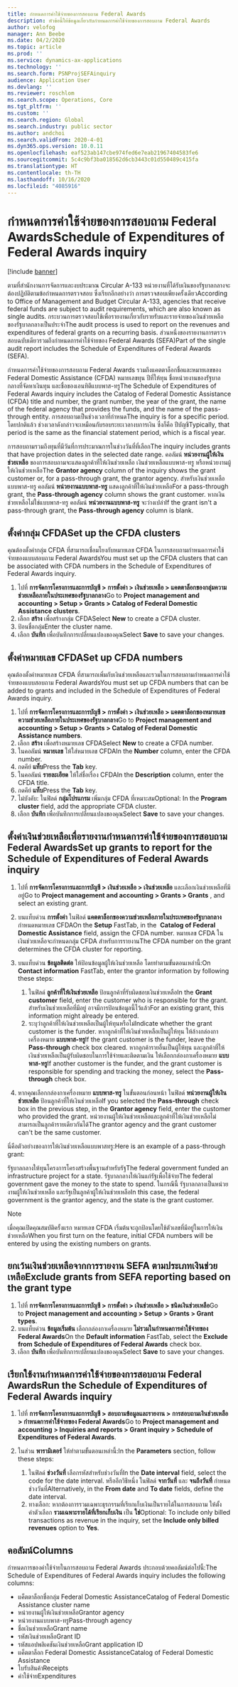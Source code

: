 ```yaml
---
title: กำหนดการค่าใช้จ่ายของการสอบถาม Federal Awards
description: หัวข้อนี้ให้ข้อมูลเกี่ยวกับกำหนดการค่าใช้จ่ายของการสอบถาม Federal Awards
author: velofog
manager: Ann Beebe
ms.date: 04/2/2020
ms.topic: article
ms.prod: ''
ms.service: dynamics-ax-applications
ms.technology: ''
ms.search.form: PSNProjSEFAinquiry
audience: Application User
ms.devlang: ''
ms.reviewer: roschlom
ms.search.scope: Operations, Core
ms.tgt_pltfrm: ''
ms.custom: ''
ms.search.region: Global
ms.search.industry: public sector
ms.author: andchoi
ms.search.validFrom: 2020-4-01
ms.dyn365.ops.version: 10.0.11
ms.openlocfilehash: eaf523ab147cbe974fed6e7eab21967404583fe6
ms.sourcegitcommit: 5c4c9bf3ba018562d6cb3443c01d550489c415fa
ms.translationtype: HT
ms.contentlocale: th-TH
ms.lasthandoff: 10/16/2020
ms.locfileid: "4085916"
---
```

# <a name="schedule-of-expenditures-of-federal-awards-inquiry"></a><span data-ttu-id="4d259-103">กำหนดการค่าใช้จ่ายของการสอบถาม Federal Awards</span><span class="sxs-lookup"><span data-stu-id="4d259-103">Schedule of Expenditures of Federal Awards inquiry</span></span>

[!include [banner](../includes/banner.md)]

<span data-ttu-id="4d259-104">ตามที่สำนักงานการจัดการและงบประมาณ Circular A-133 หน่วยงานที่ได้รับเงินของรัฐบาลกลางจะต้องปฏิบัติตามข้อกำหนดการตรวจสอบ ซึ่งเรียกอีกอย่างว่า การตรวจสอบเพียงครั้งเดียว</span><span class="sxs-lookup"><span data-stu-id="4d259-104">According to Office of Management and Budget Circular A-133, agencies that receive federal funds are subject to audit requirements, which are also known as single audits.</span></span> <span data-ttu-id="4d259-105">กระบวนการตรวจสอบใช้เพื่อรายงานเกี่ยวกับรายรับและรายจ่ายของเงินช่วยเหลือของรัฐบาลกลางเป็นประจำ</span><span class="sxs-lookup"><span data-stu-id="4d259-105">The audit process is used to report on the revenues and expenditures of federal grants on a recurring basis.</span></span> <span data-ttu-id="4d259-106">ส่วนหนึ่งของรายงานการตรวจสอบฉบับเดียวรวมถึงกำหนดการค่าใช้จ่ายของ Federal Awards (SEFA)</span><span class="sxs-lookup"><span data-stu-id="4d259-106">Part of the single audit report includes the Schedule of Expenditures of Federal Awards (SEFA).</span></span>

<span data-ttu-id="4d259-107">กำหนดการค่าใช้จ่ายของการสอบถาม Federal Awards รวมถึงแคตตาล็อกชื่อและหมายเลขของ Federal Domestic Assistance (CFDA) หมายเลขทุน ปีที่ให้ทุน ชื่อหน่วยงานของรัฐบาลกลางที่จัดหาเงินทุน และชื่อของเอนทิตีแบบพาส-ทรู</span><span class="sxs-lookup"><span data-stu-id="4d259-107">The Schedule of Expenditures of Federal Awards inquiry includes the Catalog of Federal Domestic Assistance (CFDA) title and number, the grant number, the year of the grant, the name of the federal agency that provides the funds, and the name of the pass-through entity.</span></span> <span data-ttu-id="4d259-108">การสอบถามเป็นช่วงเวลาที่กำหนด</span><span class="sxs-lookup"><span data-stu-id="4d259-108">The inquiry is for a specific period.</span></span> <span data-ttu-id="4d259-109">โดยปกติแล้ว ช่วงเวลาดังกล่าวจะเหมือนกับรอบระยะเวลางบการเงิน ซึ่งก็คือ ปีบัญชี</span><span class="sxs-lookup"><span data-stu-id="4d259-109">Typically, that period is the same as the financial statement period, which is a fiscal year.</span></span>

<span data-ttu-id="4d259-110">การสอบถามรวมถึงทุนที่มีวันที่การประมาณการในช่วงวันที่ที่เลือก</span><span class="sxs-lookup"><span data-stu-id="4d259-110">The inquiry includes grants that have projection dates in the selected date range.</span></span> <span data-ttu-id="4d259-111">คอลัมน์ **หน่วยงานผู้ให้เงินช่วยเหลือ** ของการสอบถามจะแสดงลูกค้าที่ให้เงินช่วยเหลือ เงินช่วยเหลือแบบพาส-ทรู หรือหน่วยงานผู้ให้เงินช่วยเหลือ</span><span class="sxs-lookup"><span data-stu-id="4d259-111">The **Grantor agency** column of the inquiry shows the grant customer or, for a pass-through grant, the grantor agency.</span></span> <span data-ttu-id="4d259-112">สำหรับเงินช่วยเหลือแบบพาส-ทรู คอลัมน์ **หน่วยงานแบบพาส-ทรู** แสดงลูกค้าที่ให้เงินช่วยเหลือ</span><span class="sxs-lookup"><span data-stu-id="4d259-112">For a pass-through grant, the **Pass-through agency** column shows the grant customer.</span></span> <span data-ttu-id="4d259-113">หากเงินช่วยเหลือไม่ใช่แบบพาส-ทรู คอลัมน์ **หน่วยงานแบบพาส-ทรู** จะว่างเปล่า</span><span class="sxs-lookup"><span data-stu-id="4d259-113">If the grant isn't a pass-through grant, the **Pass-through agency** column is blank.</span></span>

## <a name="set-up-the-cfda-clusters"></a><span data-ttu-id="4d259-114">ตั้งค่ากลุ่ม CFDA</span><span class="sxs-lookup"><span data-stu-id="4d259-114">Set up the CFDA clusters</span></span>

<span data-ttu-id="4d259-115">คุณต้องตั้งค่ากลุ่ม CFDA ที่สามารถเชื่อมโยงกับหมายเลข CFDA ในการสอบถามกำหนดการค่าใช้จ่ายของแบบสอบถาม Federal Awards</span><span class="sxs-lookup"><span data-stu-id="4d259-115">You must set up the CFDA clusters that can be associated with CFDA numbers in the Schedule of Expenditures of Federal Awards inquiry.</span></span>

1. <span data-ttu-id="4d259-116">ไปที่ **การจัดการโครงการและการบัญชี \> การตั้งค่า \> เงินช่วยเหลือ \> แคตตาล็อกของกลุ่มความช่วยเหลือภายในประเทศของรัฐบาลกลาง**</span><span class="sxs-lookup"><span data-stu-id="4d259-116">Go to **Project management and accounting \> Setup \> Grants \> Catalog of Federal Domestic Assistance clusters**.</span></span>
2. <span data-ttu-id="4d259-117">เลือก **สร้าง** เพื่อสร้างกลุ่ม CFDA</span><span class="sxs-lookup"><span data-stu-id="4d259-117">Select **New** to create a CFDA cluster.</span></span>
3. <span data-ttu-id="4d259-118">ป้อนชื่อกลุ่ม</span><span class="sxs-lookup"><span data-stu-id="4d259-118">Enter the cluster name.</span></span>
4. <span data-ttu-id="4d259-119">เลือก **บันทึก** เพื่อบันทึกการเปลี่ยนแปลงของคุณ</span><span class="sxs-lookup"><span data-stu-id="4d259-119">Select **Save** to save your changes.</span></span>

## <a name="set-up-cfda-numbers"></a><span data-ttu-id="4d259-120">ตั้งค่าหมายเลข CFDA</span><span class="sxs-lookup"><span data-stu-id="4d259-120">Set up CFDA numbers</span></span>

<span data-ttu-id="4d259-121">คุณต้องตั้งค่าหมายเลข CFDA ที่สามารถเพิ่มกับเงินช่วยเหลือและรวมในการสอบถามกำหนดการค่าใช้จ่ายของแบบสอบถาม Federal Awards</span><span class="sxs-lookup"><span data-stu-id="4d259-121">You must set up CFDA numbers that can be added to grants and included in the Schedule of Expenditures of Federal Awards inquiry.</span></span>

1. <span data-ttu-id="4d259-122">ไปที่ **การจัดการโครงการและการบัญชี \> การตั้งค่า \> เงินช่วยเหลือ \> แคตตาล็อกของหมายเลขความช่วยเหลือภายในประเทศของรัฐบาลกลาง**</span><span class="sxs-lookup"><span data-stu-id="4d259-122">Go to **Project management and accounting \> Setup \> Grants \> Catalog of Federal Domestic Assistance numbers**.</span></span>
2. <span data-ttu-id="4d259-123">เลือก **สร้าง** เพื่อสร้างหมายเลข CFDA</span><span class="sxs-lookup"><span data-stu-id="4d259-123">Select **New** to create a CFDA number.</span></span>
3. <span data-ttu-id="4d259-124">ในคอลัมน์ **หมายเลข** ให้ใส่หมายเลข CFDA</span><span class="sxs-lookup"><span data-stu-id="4d259-124">In the **Number** column, enter the CFDA number.</span></span>
4. <span data-ttu-id="4d259-125">กดคีย์ **แท็บ**</span><span class="sxs-lookup"><span data-stu-id="4d259-125">Press the **Tab** key.</span></span>
5. <span data-ttu-id="4d259-126">ในคอลัมน์ **รายละเอียด** ให้ใส่ชื่อเรื่อง CFDA</span><span class="sxs-lookup"><span data-stu-id="4d259-126">In the **Description** column, enter the CFDA title.</span></span>
6. <span data-ttu-id="4d259-127">กดคีย์ **แท็บ**</span><span class="sxs-lookup"><span data-stu-id="4d259-127">Press the **Tab** key.</span></span>
7. <span data-ttu-id="4d259-128">ไม่บังคับ: ในฟิลด์ **กลุ่มโปรแกรม** เพิ่มกลุ่ม CFDA ที่เหมาะสม</span><span class="sxs-lookup"><span data-stu-id="4d259-128">Optional: In the **Program cluster** field, add the appropriate CFDA cluster.</span></span>
8. <span data-ttu-id="4d259-129">เลือก **บันทึก** เพื่อบันทึกการเปลี่ยนแปลงของคุณ</span><span class="sxs-lookup"><span data-stu-id="4d259-129">Select **Save** to save your changes.</span></span>

## <a name="set-up-grants-to-report-for-the-schedule-of-expenditures-of-federal-awards-inquiry"></a><span data-ttu-id="4d259-130">ตั้งค่าเงินช่วยเหลือเพื่อรายงานกำหนดการค่าใช้จ่ายของการสอบถาม Federal Awards</span><span class="sxs-lookup"><span data-stu-id="4d259-130">Set up grants to report for the Schedule of Expenditures of Federal Awards inquiry</span></span>

1. <span data-ttu-id="4d259-131">ไปที่ **การจัดการโครงการและการบัญชี \> เงินช่วยเหลือ \> เงินช่วยเหลือ** และเลือกเงินช่วยเหลือที่มีอยู่</span><span class="sxs-lookup"><span data-stu-id="4d259-131">Go to **Project management and accounting \> Grants \> Grants** , and select an existing grant.</span></span>
2. <span data-ttu-id="4d259-132">บนแท็บด่วน **การตั้งค่า** ในฟิลด์ **แคตตาล็อกของความช่วยเหลือภายในประเทศของรัฐบาลกลาง** กำหนดหมายเลข CFDA</span><span class="sxs-lookup"><span data-stu-id="4d259-132">On the **Setup** FastTab, in the  **Catalog of Federal Domestic Assistance** field, assign the CFDA number.</span></span> <span data-ttu-id="4d259-133">หมายเลข CFDA ในเงินช่วยเหลือจะกำหนดกลุ่ม CFDA สำหรับการรายงาน</span><span class="sxs-lookup"><span data-stu-id="4d259-133">The CFDA number on the grant determines the CFDA cluster for reporting.</span></span>
3. <span data-ttu-id="4d259-134">บนแท็บด่วน **ข้อมูลติดต่อ** ให้ป้อนข้อมูลผู้ให้เงินช่วยเหลือ โดยทำตามขั้นตอนเหล่านี้:</span><span class="sxs-lookup"><span data-stu-id="4d259-134">On **Contact information** FastTab, enter the grantor information by following these steps:</span></span>

    1. <span data-ttu-id="4d259-135">ในฟิลด์ **ลูกค้าที่ให้เงินช่วยเหลือ** ป้อนลูกค้าที่รับผิดชอบเงินช่วยเหลือ</span><span class="sxs-lookup"><span data-stu-id="4d259-135">In the **Grant customer** field, enter the customer who is responsible for the grant.</span></span> <span data-ttu-id="4d259-136">สำหรับเงินช่วยเหลือที่มีอยู่ อาจมีการป้อนข้อมูลนี้ไว้แล้ว</span><span class="sxs-lookup"><span data-stu-id="4d259-136">For an existing grant, this information might already be entered.</span></span>
    2. <span data-ttu-id="4d259-137">ระบุว่าลูกค้าที่ให้เงินช่วยเหลือเป็นผู้ให้ทุนหรือไม่</span><span class="sxs-lookup"><span data-stu-id="4d259-137">Indicate whether the grant customer is the funder.</span></span> <span data-ttu-id="4d259-138">หากลูกค้าที่ให้เงินช่วยเหลือเป็นผู้ให้ทุน ให้ล้างกล่องกาเครื่องหมาย **แบบพาส-ทรู**</span><span class="sxs-lookup"><span data-stu-id="4d259-138">If the grant customer is the funder, leave the **Pass-through** check box cleared.</span></span> <span data-ttu-id="4d259-139">หากลูกค้ารายอื่นเป็นผู้ให้ทุน และลูกค้าที่ให้เงินช่วยเหลือเป็นผู้รับผิดชอบในการใช้จ่ายและติดตามเงิน ให้เลือกกล่องกาเครื่องหมาย **แบบพาส-ทรู**</span><span class="sxs-lookup"><span data-stu-id="4d259-139">If another customer is the funder, and the grant customer is responsible for spending and tracking the money, select the **Pass-through** check box.</span></span>

4. <span data-ttu-id="4d259-140">หากคุณเลือกกล่องกาเครื่องหมาย **แบบพาส-ทรู** ในขั้นตอนก่อนหน้า ในฟิลด์ **หน่วยงานผู้ให้เงินช่วยเหลือ** ป้อนลูกค้าที่ให้เงินช่วยเหลือ</span><span class="sxs-lookup"><span data-stu-id="4d259-140">If you selected the **Pass-through** check box in the previous step, in the **Grantor agency** field, enter the customer who provided the grant.</span></span> <span data-ttu-id="4d259-141">หน่วยงานผู้ให้เงินช่วยเหลือและลูกค้าที่ให้เงินช่วยเหลือไม่สามารถเป็นลูกค้ารายเดียวกันได้</span><span class="sxs-lookup"><span data-stu-id="4d259-141">The grantor agency and the grant customer can't be the same customer.</span></span>

<span data-ttu-id="4d259-142">นี่คือตัวอย่างของการให้เงินช่วยเหลือแบบพาสทรู:</span><span class="sxs-lookup"><span data-stu-id="4d259-142">Here is an example of a pass-through grant:</span></span>

<span data-ttu-id="4d259-143">รัฐบาลกลางให้ทุนโครงการโครงสร้างพื้นฐานสำหรับรัฐ</span><span class="sxs-lookup"><span data-stu-id="4d259-143">The federal government funded an infrastructure project for a state.</span></span> <span data-ttu-id="4d259-144">รัฐบาลกลางให้เงินแก่รัฐเพื่อใช้จ่าย</span><span class="sxs-lookup"><span data-stu-id="4d259-144">The federal government gave the money to the state to spend.</span></span> <span data-ttu-id="4d259-145">ในกรณีนี้ รัฐบาลกลางเป็นหน่วยงานผู้ให้เงินช่วยเหลือ และรัฐเป็นลูกค้าผู้ให้เงินช่วยเหลือ</span><span class="sxs-lookup"><span data-stu-id="4d259-145">In this case, the federal government is the grantor agency, and the state is the grant customer.</span></span>

> [!NOTE] 
> <span data-ttu-id="4d259-146">เมื่อคุณเปิดคุณสมบัติครั้งแรก หมายเลข CFDA เริ่มต้นจะถูกป้อนโดยใช้ตัวเลขที่มีอยู่ในการให้เงินช่วยเหลือ</span><span class="sxs-lookup"><span data-stu-id="4d259-146">When you first turn on the feature, initial CFDA numbers will be entered by using the existing numbers on grants.</span></span>

## <a name="exclude-grants-from-sefa-reporting-based-on-the-grant-type"></a><span data-ttu-id="4d259-147">ยกเว้นเงินช่วยเหลือจากการรายงาน SEFA ตามประเภทเงินช่วยเหลือ</span><span class="sxs-lookup"><span data-stu-id="4d259-147">Exclude grants from SEFA reporting based on the grant type</span></span>

1. <span data-ttu-id="4d259-148">ไปที่ **การจัดการโครงการและการบัญชี \> การตั้งค่า \> เงินช่วยเหลือ \> ชนิดเงินช่วยเหลือ**</span><span class="sxs-lookup"><span data-stu-id="4d259-148">Go to **Project management and accounting \> Setup \> Grants \> Grant types**.</span></span>
2. <span data-ttu-id="4d259-149">บนแท็บด่วน **ข้อมูลเริ่มต้น** เลือกกล่องกาเครื่องหมาย **ไม่รวมในกำหนดการค่าใช้จ่ายของ Federal Awards**</span><span class="sxs-lookup"><span data-stu-id="4d259-149">On the **Default information** FastTab, select the **Exclude from Schedule of Expenditures of Federal Awards** check box.</span></span>
3. <span data-ttu-id="4d259-150">เลือก **บันทึก** เพื่อบันทึกการเปลี่ยนแปลงของคุณ</span><span class="sxs-lookup"><span data-stu-id="4d259-150">Select **Save** to save your changes.</span></span>

## <a name="run-the-schedule-of-expenditures-of-federal-awards-inquiry"></a><span data-ttu-id="4d259-151">เรียกใช้งานกำหนดการค่าใช้จ่ายของการสอบถาม Federal Awards</span><span class="sxs-lookup"><span data-stu-id="4d259-151">Run the Schedule of Expenditures of Federal Awards inquiry</span></span>

1. <span data-ttu-id="4d259-152">ไปที่ **การจัดการโครงการและการบัญชี \> สอบถามข้อมูลและรายงาน \> การสอบถามเงินช่วยเหลือ \> กำหนดการค่าใช้จ่ายของ Federal Awards**</span><span class="sxs-lookup"><span data-stu-id="4d259-152">Go to **Project management and accounting \> Inquiries and reports \> Grant inquiry \> Schedule of Expenditures of Federal Awards**.</span></span>
2. <span data-ttu-id="4d259-153">ในส่วน **พารามิเตอร์** ให้ทำตามขั้นตอนเหล่านี้:</span><span class="sxs-lookup"><span data-stu-id="4d259-153">In the **Parameters** section, follow these steps:</span></span>

    1. <span data-ttu-id="4d259-154">ในฟิลด์ **ช่วงวันที่** เลือกรหัสสำหรับช่วงวันที่</span><span class="sxs-lookup"><span data-stu-id="4d259-154">In the **Date interval** field, select the code for the date interval.</span></span> <span data-ttu-id="4d259-155">หรืออีกวิธีหนึ่ง ในฟิลด์ **จากวันที่** และ **จนถึงวันที่** กำหนดช่วงวันที่</span><span class="sxs-lookup"><span data-stu-id="4d259-155">Alternatively, in the **From date** and **To date** fields, define the date interval.</span></span>
    2. <span data-ttu-id="4d259-156">ทางเลือก: หากต้องการรวมเฉพาะธุรกรรมที่เรียกเก็บเงินเป็นรายได้ในการสอบถาม ให้ตั้งค่าตัวเลือก **รวมเฉพาะรายได้ที่เรียกเก็บเงิน** เป็น **ใช่**</span><span class="sxs-lookup"><span data-stu-id="4d259-156">Optional: To include only billed transactions as revenue in the inquiry, set the **Include only billed revenues** option to **Yes**.</span></span>

## <a name="columns"></a><span data-ttu-id="4d259-157">คอลัมน์</span><span class="sxs-lookup"><span data-stu-id="4d259-157">Columns</span></span>

<span data-ttu-id="4d259-158">กำหนดการของค่าใช้จ่ายในการสอบถาม Federal Awards ประกอบด้วยคอลัมน์ต่อไปนี้:</span><span class="sxs-lookup"><span data-stu-id="4d259-158">The Schedule of Expenditures of Federal Awards inquiry includes the following columns:</span></span>

- <span data-ttu-id="4d259-159">แค็ตตาล็อกชื่อกลุ่ม Federal Domestic Assistance</span><span class="sxs-lookup"><span data-stu-id="4d259-159">Catalog of Federal Domestic Assistance cluster name</span></span>
- <span data-ttu-id="4d259-160">หน่วยงานผู้ให้เงินช่วยเหลือ</span><span class="sxs-lookup"><span data-stu-id="4d259-160">Grantor agency</span></span>
- <span data-ttu-id="4d259-161">หน่วยงานแบบพาส-ทรู</span><span class="sxs-lookup"><span data-stu-id="4d259-161">Pass-through agency</span></span>
- <span data-ttu-id="4d259-162">ชื่อเงินช่วยเหลือ</span><span class="sxs-lookup"><span data-stu-id="4d259-162">Grant name</span></span>
- <span data-ttu-id="4d259-163">รหัสเงินช่วยเหลือ</span><span class="sxs-lookup"><span data-stu-id="4d259-163">Grant ID</span></span>
- <span data-ttu-id="4d259-164">รหัสแอปพลิเคชันเงินช่วยเหลือ</span><span class="sxs-lookup"><span data-stu-id="4d259-164">Grant application ID</span></span>
- <span data-ttu-id="4d259-165">แค็ตตาล็อก Federal Domestic Assistance</span><span class="sxs-lookup"><span data-stu-id="4d259-165">Catalog of Federal Domestic Assistance</span></span>
- <span data-ttu-id="4d259-166">ใบรับสินค้า</span><span class="sxs-lookup"><span data-stu-id="4d259-166">Receipts</span></span>
- <span data-ttu-id="4d259-167">ค่าใช้จ่าย</span><span class="sxs-lookup"><span data-stu-id="4d259-167">Expenditures</span></span>
